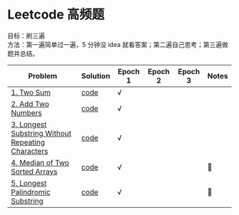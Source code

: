 # Leetcode 高频题

目标：刷三遍  
方法：第一遍简单过一遍，5 分钟没 idea 就看答案；第二遍自己思考；第三遍做题并总结。

| Problem                                                              | Solution                 | Epoch 1 | Epoch 2 | Epoch 3 | Notes |
| -------------------------------------------------------------------- | ------------------------ | ------- | ------- | ------- | ----- |
| [1. Two Sum](https://leetcode.com/problems/two-sum/)                 | [code](twoSum.py)        | √       |
| [2. Add Two Numbers](https://leetcode.com/problems/add-two-numbers/) | [code](addTwoNumbers.py) | √       |
|[3. Longest Substring Without Repeating Characters](https://leetcode.com/problems/longest-substring-without-repeating-characters/)| [code](lengthOfLongestSubstring.py)| √ |
|[4. Median of Two Sorted Arrays](https://leetcode.com/problems/median-of-two-sorted-arrays/)|[code](findMedianSortedArrays.py)| √ |||🌟|
|[5. Longest Palindromic Substring](https://leetcode.com/problems/longest-palindromic-substring/)| [code](longestPalindrome.py)| √ |||🌟|
